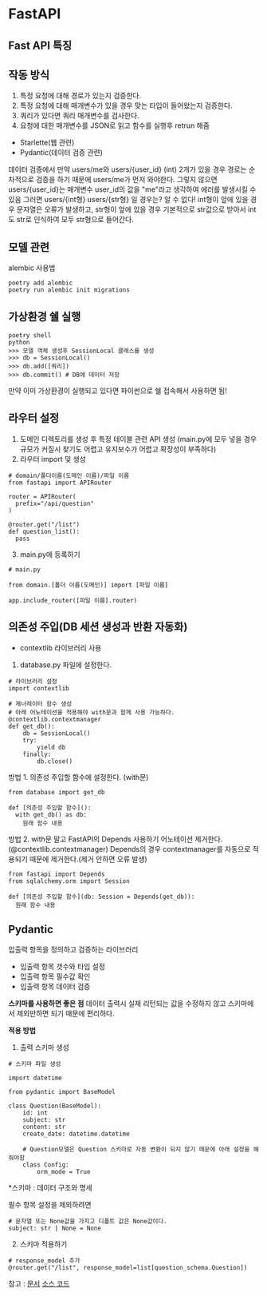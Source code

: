 # FastAPI


## Fast API 특징



## 작동 방식
1. 특정 요청에 대해 경로가 있는지 검증한다.
2. 특정 요청에 대해 매개변수가 있을 경우 맞는 타입이 들어왔는지 검증한다.
3. 쿼리가 있다면 쿼리 매개변수를 검사한다.
4. 요청에 대한 매개변수를 JSON로 읽고 함수를 실행후 retrun 해줌


- Starlette(웹 관련)
- Pydantic(데이터 검증 관련)

데이터 검증에서 만약 users/me와 users/{user_id} (int) 2개가 있을 경우
경로는 순차적으로 검증을 하기 때문에 users/me가 먼저 와야한다.
그렇지 않으면 users/{user_id}는 매개변수 user_id의 값을 "me"라고 생각하여 에러를 발생시킬 수 있음
그러면 users/{int형} users/{str형} 일 경우는?
알 수 없다!
int형이 앞에 있을 경우 문자열은 오류가 발생하고,
str형이 앞에 있을 경우 기본적으로 str값으로 받아서 int도 str로 인식하여 모두 str형으로 들어간다.

## 모델 관련
alembic 사용법
```
poetry add alembic
poetry run alembic init migrations
```

## 가상환경 쉘 실행

```
poetry shell
python
>>> 모델 객체 생성후 SessionLocal 클래스를 생성
>>> db = SessionLocal()
>>> db.add([쿼리])
>>> db.commit() # DB에 데이터 저장
```

만약 이미 가상환경이 실행되고 있다면 파이썬으로 쉘 접속해서 사용하면 됨!

## 라우터 설정
1. 도메인 디렉토리를 생성 후 특정 테이블 관련 API 생성 (main.py에 모두 넣을 경우 규모가 커질시 찾기도 어렵고 유지보수가 어렵고 확장성이 부족하다)
2. 라우터 import 및 생성
```
# domain/폴더이름(도메인 이름)/파일 이름
from fastapi import APIRouter

router = APIRouter(
  prefix="/api/question"
)

@router.get("/list")
def question_list():
  pass
```
3. main.py에 등록하기
```
# main.py

from domain.[폴더 이름(도메인)] import [파일 이름]

app.include_router([파일 이름].router)

```

## 의존성 주입(DB 세션 생성과 반환 자동화)
- contextlib 라이브러리 사용
1. database.py 파일에 설정한다.
```
# 라이브러리 설정
import contextlib

# 제너레이터 함수 생성
# 아래 어노테이션을 적용해야 with문과 함께 사용 가능하다.
@contextlib.contextmanager
def get_db():
    db = SessionLocal()
    try:
        yield db
    finally:
        db.close()

```
방법 1. 의존성 주입할 함수에 설정한다. (with문)
```
from database import get_db

def [의존성 주입할 함수]():
  with get_db() as db:
    원래 함수 내용

```

방법 2. with문 말고 FastAPI의 Depends 사용하기
어노테이션 제거한다. (@contextlib.contextmanager)
Depends의 경우 contextmanager를 자동으로 적용되기 때문에 제거한다.(제거 안하면 오류 발생)

```
from fastapi import Depends
from sqlalchemy.orm import Session

def [의존성 주입할 함수](db: Session = Depends(get_db)):
  원래 함수 내용

```

## Pydantic
입출력 항목을 정의하고 검증하는 라이브러리

- 입출력 항목 갯수와 타입 설정
- 입출력 항목 필수값 확인
- 입출력 항목 데이터 검증

**스키마를 사용하면 좋은 점**
데이터 출력시 실제 리턴되는 값을 수정하지 않고 스키마에서 제외만하면 되기 때문에 편리하다.


**적용 방법**
1. 출력 스키마 생성
```
# 스키마 파일 생성

import datetime

from pydantic import BaseModel

class Question(BaseModel):
    id: int
    subject: str
    content: str
    create_date: datetime.datetime

    # Question모델은 Question 스키마로 자동 변환이 되지 않기 때문에 아래 설정을 해줘야함
    class Config:
        orm_mode = True

```
*스키마 : 데이터 구조와 명세

필수 항목 설정을 제외하려면
```
# 문자열 또는 None값을 가지고 디폴트 값은 None값이다.
subject: str | None = None
```

2. 스키마 적용하기
```
# response_model 추가
@router.get("/list", response_model=list[question_schema.Question])
```



참고 :
[문서](https://fastapi.tiangolo.com/)
[소스 코드](https://github.com/tiangolo/fastapi)